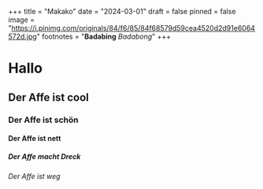 +++
title = "Makako"
date = "2024-03-01"
draft = false
pinned = false
image = "https://i.pinimg.com/originals/84/f6/85/84f68579d59cea4520d2d91e6064572d.jpg"
footnotes = "**Badabing** *Badabong*"
+++
# Hallo

## Der Affe ist cool

### Der Affe ist schön

#### Der Affe ist nett

##### Der Affe macht Dreck

###### Der Affe ist weg